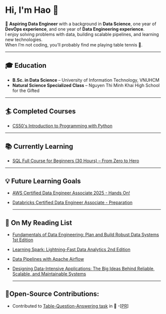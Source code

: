 # Hi, I'm Hao 👋

🎯 **Aspiring Data Engineer** with a background in **Data Science**, one year of **DevOps experience**, and one year of **Data Engineering experience**.  
I enjoy solving problems with data, building scalable pipelines, and learning new technologies.  
When I’m not coding, you’ll probably find me playing table tennis 🏓.  

---

## 🎓 Education
- **B.Sc. in Data Science** – University of Information Technology, VNUHCM  
- **Natural Science Specialized Class** – Nguyen Thi Minh Khai High School for the Gifted  

---
## :surfer: Completed Courses
- [CS50's Introduction to Programming with Python](https://learning.edx.org/course/course-v1:HarvardX+CS50P+Python/home)
  
---
## :books: Currently Learning
- [SQL Full Course for Beginners (30 Hours) – From Zero to Hero](https://www.youtube.com/watch?v=SSKVgrwhzus&t=102649s)
  
---
## :bulb: Future Learning Goals
- [AWS Certified Data Engineer Associate 2025 - Hands On!](https://www.udemy.com/course/aws-data-engineer/?couponCode=2021PM25)
- [Databricks Certified Data Engineer Associate - Preparation](https://www.udemy.com/course/databricks-certified-data-engineer-associate/?couponCode=2021PM25)

  ---
## :notebook: On My Reading List
- [Fundamentals of Data Engineering: Plan and Build Robust Data Systems 1st Edition](https://www.amazon.com/Fundamentals-Data-Engineering-Robust-Systems/dp/1098108302)
- [Learning Spark: Lightning-Fast Data Analytics 2nd Edition](https://www.amazon.com/Learning-Spark-Jules-Damji/dp/1492050040)
- [Data Pipelines with Apache Airflow](https://www.amazon.com/Data-Pipelines-Apache-Airflow-Harenslak/dp/1617296902)
- [Designing Data-Intensive Applications: The Big Ideas Behind Reliable, Scalable, and Maintainable Systems](https://www.amazon.com/Designing-Data-Intensive-Applications-Reliable-Maintainable-dp-1098119061/dp/1098119061)

  ---
## 🥷Open-Source Contributions:
- Contributed to [Table-Question-Answering task](https://huggingface.co/tasks/table-question-answering) in 🤗 -[[PR](https://github.com/huggingface/hub-docs/pull/398)]
